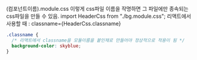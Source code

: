 
(컴포넌트이름).module.css 
 이렇게 css파일 이름을 작명하면 그 파일에만 종속되는 css파일을 만들 수 있음. 
 import HeaderCss from "./bg.module.css"; 
  리액트에서 사용할 때 : classname={HeaderCss.classname}

```css
.classname {
  /* 리액트에서 classname을 모듈이름을 붙인채로 만들어야 정상적으로 적용이 됨 */
  background-color: skyblue;
}
```
